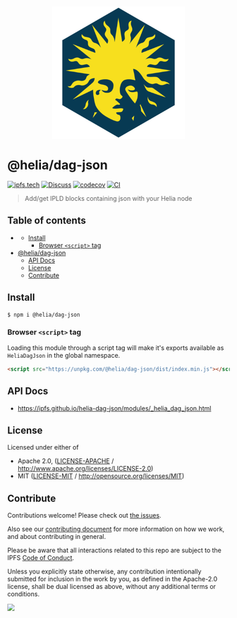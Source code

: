 <p align="center">
  <a href="https://github.com/ipfs/helia" title="Helia">
    <img src="https://raw.githubusercontent.com/ipfs/helia/main/assets/helia.png" alt="Helia logo" width="300" />
  </a>
</p>

# @helia/dag-json <!-- omit in toc -->

[![ipfs.tech](https://img.shields.io/badge/project-IPFS-blue.svg?style=flat-square)](https://ipfs.tech)
[![Discuss](https://img.shields.io/discourse/https/discuss.ipfs.tech/posts.svg?style=flat-square)](https://discuss.ipfs.tech)
[![codecov](https://img.shields.io/codecov/c/github/ipfs/helia-dag-json.svg?style=flat-square)](https://codecov.io/gh/ipfs/helia-dag-json)
[![CI](https://img.shields.io/github/actions/workflow/status/ipfs/helia-dag-json/js-test-and-release.yml?branch=main\&style=flat-square)](https://github.com/ipfs/helia-dag-json/actions/workflows/js-test-and-release.yml?query=branch%3Amain)

> Add/get IPLD blocks containing json with your Helia node

## Table of contents <!-- omit in toc -->

- - [Install](#install)
    - [Browser `<script>` tag](#browser-script-tag)
- [@helia/dag-json <!-- omit in toc -->](#heliadag-json----omit-in-toc---)
  - [API Docs](#api-docs)
  - [License](#license)
  - [Contribute](#contribute)

## Install

```console
$ npm i @helia/dag-json
```

### Browser `<script>` tag

Loading this module through a script tag will make it's exports available as `HeliaDagJson` in the global namespace.

```html
<script src="https://unpkg.com/@helia/dag-json/dist/index.min.js"></script>
```

## API Docs

- <https://ipfs.github.io/helia-dag-json/modules/_helia_dag_json.html>

## License

Licensed under either of

- Apache 2.0, ([LICENSE-APACHE](LICENSE-APACHE) / <http://www.apache.org/licenses/LICENSE-2.0>)
- MIT ([LICENSE-MIT](LICENSE-MIT) / <http://opensource.org/licenses/MIT>)

## Contribute

Contributions welcome! Please check out [the issues](https://github.com/ipfs/helia-dag-json/issues).

Also see our [contributing document](https://github.com/ipfs/community/blob/master/CONTRIBUTING_JS.md) for more information on how we work, and about contributing in general.

Please be aware that all interactions related to this repo are subject to the IPFS [Code of Conduct](https://github.com/ipfs/community/blob/master/code-of-conduct.md).

Unless you explicitly state otherwise, any contribution intentionally submitted for inclusion in the work by you, as defined in the Apache-2.0 license, shall be dual licensed as above, without any additional terms or conditions.

[![](https://cdn.rawgit.com/jbenet/contribute-ipfs-gif/master/img/contribute.gif)](https://github.com/ipfs/community/blob/master/CONTRIBUTING.md)
